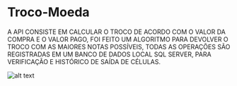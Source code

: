 # Troco-Moeda

A API CONSISTE EM CALCULAR O TROCO DE ACORDO COM O VALOR DA COMPRA E O VALOR PAGO, FOI FEITO UM ALGORITMO PARA DEVOLVER O TROCO COM AS MAIORES NOTAS POSSÍVEIS, TODAS AS OPERAÇÕES SÃO REGISTRADAS EM UM BANCO DE DADOS LOCAL SQL SERVER, PARA VERIFICAÇÃO E HISTÓRICO DE SAÍDA DE CÉLULAS.

![alt text](https://res.cloudinary.com/mco/image/upload/v1611927707/Troco-Nota-Moeda/Troco-Nota-Moeda-Postman_hlakmr.png)
